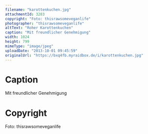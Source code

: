 ```yaml
---
filename: "karottenkuchen.jpg"
attachmentId: 3283
copyright: "Foto: thisrawsomeveganlife"
photographer: "thisrawsomeveganlife"
altText: "Roher Karottenkuchen"
caption: "Mit freundlicher Genehmigung"
width: 1024
height: 799
mimeType: "image/jpeg"
uploadDate: "2013-10-01 09:45:59"
originalUrl: "https://bxq4fb.myraidbox.de/i/karottenkuchen.jpg"
---
```


# Caption

Mit freundlicher Genehmigung

# Copyright

Foto: thisrawsomeveganlife
